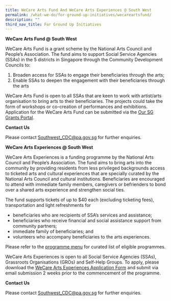 ```yaml
---
title: WeCare Arts Fund And WeCare Arts Experiences @ South West
permalink: /what-we-do/for-ground-up-initiatives/wecareartsfund/
description: ""
third_nav_title: For Ground Up Initiatives
---
```

**WeCare Arts Fund @ South West**  
  
WeCare Arts Fund is a grant scheme by the National Arts Council and People’s Association. The fund aims to support Social Service Agencies (SSAs) in the 5 districts in Singapore through the Community Development Councils to:

1.  Broaden access for SSAs to engage their beneficiaries through the arts;
2.  Enable SSAs to deepen the engagement with their beneficiaries through the arts

WeCare Arts Fund is open to all SSAs that are keen to work with artist/arts organisation to bring arts to their beneficiaries. The projects could take the form of workshops or co-creation of performances and exhibitions. Application for the WeCare Arts Fund can be submitted via the [Our SG Grants Portal](https://oursggrants.gov.sg/). 

**Contact Us**  

Please contact [Southwest\_CDC@pa.gov.sg](mailto:Southwest_CDC@pa.gov.sg) for further enquiries. 

**WeCare Arts Experiences @ South West**

WeCare Arts Experiences is a funding programme by the National Arts Council and People’s Association. The fund aims to bring arts into the community by providing residents from less privileged backgrounds access to ticketed arts and cultural experiences that are specially curated by the National Arts Council and cultural institutions. Beneficiaries are encouraged to attend with immediate family members, caregivers or befrienders to bond over a shared arts experience and strengthen social ties.

The fund supports tickets of up to $40 each (excluding ticketing fees), transportation and light refreshments for

* beneficiaries who are recipients of SSA’s services and assistance;
* beneficiaries who receive financial and social assistance support from community partners;
* immediate family of beneficiaries; and
* volunteers who accompany beneficiaries to the arts experiences.

Please refer to the [programme menu](https://go.gov.sg/wcae-menu) for curated list of eligible programmes.

WeCare Arts Experiences is open to all Social Service Agencies (SSAs), Grassroots Organisations (GROs) and Self-Help Groups. To apply, please download the [WeCare Arts Experiences Application Form](https://www-cdc-gov-sg-admin.cwp.sg/docs/librariesprovider6/documents-swcdc/for-ground-up-initiatives/wecare-arts-experiences---application-form.pdf?sfvrsn=3ce4a05d_2) and submit via email submission 2 weeks prior to the commencement of the programme.

**Contact Us**
  
Please contact [Southwest\_CDC@pa.gov.sg](mailto:Southwest_CDC@pa.gov.sg) for further enquiries.
